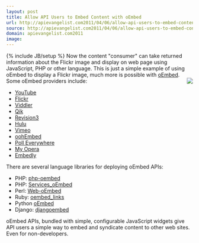 ```yaml
---
layout: post
title: Allow API Users to Embed Content with oEmbed
url: http://apievangelist.com2011/04/06/allow-api-users-to-embed-content-with-oembed/
source: http://apievangelist.com2011/04/06/allow-api-users-to-embed-content-with-oembed/
domain: apievangelist.com2011
image: 
---
```

{% include JB/setup %}
Now the content "consumer" can take returned information about the Flickr image and display on web page using JavaScript, PHP or other language.
This is just a simple example of using oEmbed to display a Flickr image, much more is possible with <a title="oEmbed" href="http://woorkup.com/2010/01/16/emerging-techniques-every-web-developer-should-know/">oEmbed</a>.
Some oEmbed providers include:<img src="http://kinlane-productions.s3.amazonaws.com/oembed/oEmbed.jpg"  align="right" />
<ul>
     <li>
          <a title="Youtube" href="http://www.youtube.com/">YouTube</a>
     </li>
     <li>
          <a title="Flickr" href="http://www.flickr.com/">Flickr</a>
     </li>
     <li>
          <a title="Viddler" href="http://www.viddler.com/">Viddler</a>
     </li>
     <li>
          <a title="Qik" href="http://qik.com/">Qik</a>
     </li>
     <li>
          <a title="Revision3" href="http://revision3.com/">Revision3</a>
     </li>
     <li>
          <a title="Hulu" href="http://www.hulu.com/">Hulu</a>
     </li>
     <li>
          <a title="Vimeo" href="http://vimeo.com/">Vimeo</a>
     </li>
     <li>
          <a title="oohEmbed" href="http://oohembed.com/">oohEmbed</a>
     </li>
     <li>
          <a title="Poll Everywhere" href="http://www.polleverywhere.com/">Poll Everywhere</a>
     </li>
     <li>
          <a title="My Opera" href="http://my.opera.com/">My Opera</a>
     </li>
     <li>
          <a title="Embedly" href="http://api.embed.ly">Embedly</a>
     </li>
</ul>There are several language libraries for deploying oEmbed APIs:
<ul>
     <li>PHP: <a title="php-oembed" href="http://code.google.com/p/php-oembed/">php-oembed</a>
     </li>
     <li>PHP: <a title="Services-oEmbed" href="http://pear.php.net/package/Services_oEmbed">Services_oEmbed</a>
     </li>
     <li>Perl: <a title="Web-oEmbed" href="http://search.cpan.org/~miyagawa/Web-oEmbed/">Web-oEmbed</a>
     </li>
     <li>Ruby: <a title="oembed_links" href="http://github.com/netshade/oembed_links">oembed_links</a>
     </li>
     <li>Python <a title="oEmbed" href="http://code.google.com/p/python-oembed/">oEmbed</a>
     </li>
     <li>Django: <a title="djangoembed" href="http://github.com/worldcompany/djangoembed">djangoembed</a>
     </li>
</ul>oEmbed APIs, bundled with simple, configurable JavaScript widgets give API users a simple way to embed and syndicate content to other web sites.
Even for non-developers.
